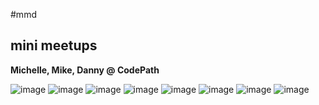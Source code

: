 #mmd

## mini meetups

**Michelle, Mike, Danny @ CodePath**

![image](https://github.com/tamez/mmd/blob/master/images-001/wireframes/01.jpg)
![image](https://github.com/tamez/mmd/blob/master/images-001/wireframes/02.jpg)
![image](https://github.com/tamez/mmd/blob/master/images-001/wireframes/03.jpg)
![image](https://github.com/tamez/mmd/blob/master/images-001/wireframes/04.jpg)
![image](https://github.com/tamez/mmd/blob/master/images-001/wireframes/05.jpg)
![image](https://github.com/tamez/mmd/blob/master/images-001/wireframes/06.jpg)
![image](https://github.com/tamez/mmd/blob/master/images-001/wireframes/07.jpg)
![image](https://github.com/tamez/mmd/blob/master/images-001/wireframes/08.jpg)


